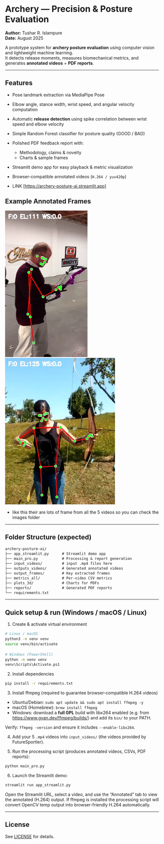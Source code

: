 # Archery — Precision & Posture Evaluation 

**Author:** Tushar R. Islampure  
**Date:** August 2025

A prototype system for **archery posture evaluation** using computer vision and lightweight machine learning.  
It detects release moments, measures biomechanical metrics, and generates **annotated videos** + **PDF reports**.

---

##  Features
- Pose landmark extraction via MediaPipe Pose
- Elbow angle, stance width, wrist speed, and angular velocity computation
- Automatic **release detection** using spike correlation between wrist speed and elbow velocity
- Simple Random Forest classifier for posture quality (GOOD / BAD)
- Polished PDF feedback report with:
  - Methodology, claims & novelty
  - Charts & sample frames
- Streamlit demo app for easy playback & metric visualization
- Browser-compatible annotated videos (`H.264 / yuv420p`)

- LINK [https://archery-posture-ai.streamlit.app]

## Example Annotated Frames

![Annotated Frame 1 from Video 1](images/Video-1_frame0.jpg)
![Annotated Frame 1 from Video 2](images/Video-2_frame0.jpg)
 - like this their are lots of frame from all the 5 videos so you can check the images folder

---

##  Folder Structure (expected)
```
archery-posture-ai/
├── app_streamlit.py      # Streamlit demo app
├── main_pro.py           # Processing & report generation
├── input_videos/         # input .mp4 files here
├── outputs_videos/       # Generated annotated videos 
├── output_frames/        # Key extracted frames
├── metrics_all/          # Per-video CSV metrics
├── plots_3d/             # Charts for PDFs
├── reports/              # Generated PDF reports
└── requirements.txt
```

---

##  Quick setup & run (Windows / macOS / Linux)

1. Create & activate virtual environment
```bash
# Linux / macOS
python3 -m venv venv
source venv/bin/activate

# Windows (PowerShell)
python -m venv venv
venv\Scripts\Activate.ps1
```

2. Install dependencies
```bash
pip install -r requirements.txt
```

3. Install ffmpeg (required to guarantee browser-compatible H.264 videos)
- Ubuntu/Debian: `sudo apt update && sudo apt install ffmpeg -y`
- macOS (Homebrew): `brew install ffmpeg`
- Windows: download a **full GPL** build with libx264 enabled (e.g. from https://www.gyan.dev/ffmpeg/builds/) and add its `bin/` to your PATH.

Verify: `ffmpeg -version` and ensure it includes `--enable-libx264`.

4. Add your 5 `.mp4` videos into `input_videos/` (the videos provided by FutureSportler).

5. Run the processing script (produces annotated videos, CSVs, PDF reports):
```bash
python main_pro.py
```

6. Launch the Streamlit demo:
```bash
streamlit run app_streamlit.py
```

Open the Streamlit URL, select a video, and use the “Annotated” tab to view the annotated (H.264) output. If ffmpeg is installed the processing script will convert OpenCV temp output into browser-friendly H.264 automatically.

---

## License
See [LICENSE](LICENSE) for details.
